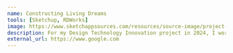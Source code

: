 ```yaml
---
name: Constructing Living Dreams
tools: [Sketchup, RDWorks]
image: https://www.sketchappsources.com/resources/source-image/project-neon-groove-music-ui.png
description: For my Design Technology Innovation project in 2024, I worked with a team to redesign SUTD Hostels' common garden!
external_url: https://www.google.com
---
```

